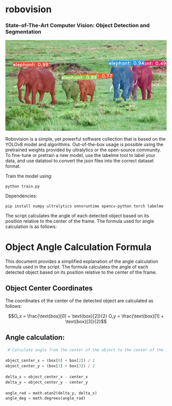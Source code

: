 # robovision
### State-of-The-Art Computer Vision: Object Detection and Segmentation
![](assets/example.png)

Robovision is a simple, yet powerful software collection that is based on the YOLOv8 model and algorithms.
Out-of-the-box usage is possible using the pretrained weights provided by ultralytics or the open-source community. 
To fine-tune or pretrain a new model, use the labelme tool to label your data, and use datatool to convert the json files into the correct dataset format.

Train the model using:

`python train.py`

Dependencies:

`pip install numpy ultralytics onnxruntime opencv-python torch labelme`

The script calculates the angle of each detected object based on its position relative to the center of the frame. The formula used for angle calculation is as follows:

# Object Angle Calculation Formula

This document provides a simplified explanation of the angle calculation formula used in the script. The formula calculates the angle of each detected object based on its position relative to the center of the frame.

## Object Center Coordinates

The coordinates of the center of the detected object are calculated as follows:

```math
O_x = \frac{\text{box}[0] + \text{box}[2]}{2}
O_y = \frac{\text{box}[1] + \text{box}[3]}{2}
```
## Angle calculation:
```python
 # Calculate angle from the center of the object to the center of the frame

object_center_x = (box[0] + box[2]) / 2
object_center_y = (box[1] + box[3]) / 2

delta_x = object_center_x - center_x
delta_y = object_center_y - center_y

angle_rad = math.atan2(delta_y, delta_x)
angle_deg = math.degrees(angle_rad)
```
